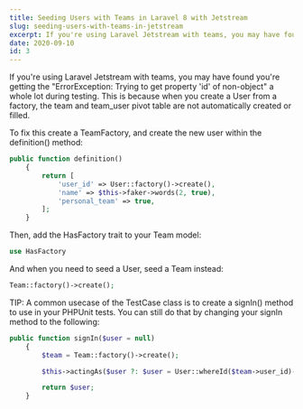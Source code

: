 ```yaml
---
title: Seeding Users with Teams in Laravel 8 with Jetstream
slug: seeding-users-with-teams-in-jetstream
excerpt: If you're using Laravel Jetstream with teams, you may have found you're getting the erro Trying to get property 'id' of non-object a whole lot during testing. This is because when you create a User from a factory, the team and team_user pivot table are not automatically created or filled.
date: 2020-09-10
id: 3
---
```


If you're using Laravel Jetstream with teams, you may have found you're getting the "ErrorException: Trying to get property 'id' of non-object" a whole lot during testing.
This is because when you create a User from a factory, the team and team_user pivot table are not automatically created or filled.

To fix this create a TeamFactory, and create the new user within the definition() method:
```php
public function definition()
    {
        return [
            'user_id' => User::factory()->create(),
            'name' => $this->faker->words(2, true),
            'personal_team' => true,
        ];
    }
```

Then, add the HasFactory trait to your Team model:
```php
use HasFactory
```

And when you need to seed a User, seed a Team instead:
```php
Team::factory()->create();
```


TIP:
A common usecase of the TestCase class is to create a signIn() method to use in your PHPUnit tests.
You can still do that by changing your signIn method to the following:

```php
public function signIn($user = null)
    {
        $team = Team::factory()->create();

        $this->actingAs($user ?: $user = User::whereId($team->user_id)->first());

        return $user;
    }
```